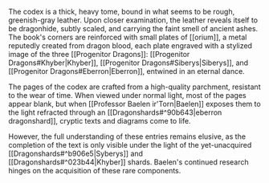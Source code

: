 The codex is a thick, heavy tome, bound in what seems to be rough, greenish-gray leather. Upon closer examination, the leather reveals itself to be dragonhide, subtly scaled, and carrying the faint smell of ancient ashes. The book's corners are reinforced with small plates of [[orium]], a metal reputedly created from dragon blood, each plate engraved with a stylized image of the three [[Progenitor Dragons]]: [[Progenitor Dragons#Khyber|Khyber]], [[Progenitor Dragons#Siberys|Siberys]], and [[Progenitor Dragons#Eberron|Eberron]], entwined in an eternal dance.

The pages of the codex are crafted from a high-quality parchment, resistant to the wear of time. When viewed under normal light, most of the pages appear blank, but when [[Professor Baelen ir'Torn|Baelen]] exposes them to the light refracted through an [[Dragonshards#^90b643|eberron dragonshard]], cryptic texts and diagrams come to life.

However, the full understanding of these entries remains elusive, as the completion of the text is only visible under the light of the yet-unacquired [[Dragonshards#^b906e5|Syberys]] and [[Dragonshards#^023b44|Khyber]] shards. Baelen's continued research hinges on the acquisition of these rare components.

